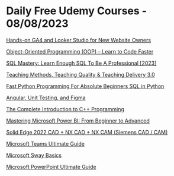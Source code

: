 # Daily Free Udemy Courses - 08/08/2023

[Hands-on GA4 and Looker Studio for New Website Owners](https://www.udemy.com/course/google-analytics-4-and-looker-studio-for-new-website-owners/?couponCode=8504BB5D81921AD04720)
[Object-Oriented Programming (OOP) – Learn to Code Faster](https://www.udemy.com/course/object-oriented-programming-with-python-learn-to-code-faster/?couponCode=F60F953E3A4AD7606B3F)
[SQL Mastery: Learn Enough SQL To Be A Professional [2023]](https://www.udemy.com/course/sql-mastery-learn-enough-sql-to-be-a-professional/?couponCode=C27D418FF3CB93E048C3)
[Teaching Methods, Teaching Quality & Teaching Delivery 3.0](https://www.udemy.com/course/teaching-methods-teaching-quality-teaching-delivery/?couponCode=A78A6369D14AF4E53585)
[Fast Python Programming For Absolute Beginners SQL in Python](https://www.udemy.com/course/easy-python-programming-for-absolute-beginners-sql-in-python/?couponCode=AUG_FREE_31)
[Angular, Unit Testing, and Figma](https://www.udemy.com/course/angular-unit-testing-figma-and-numerical-analysis/?couponCode=A693D0AEB227F7F30156)
[The Complete Introduction to C++ Programming](https://www.udemy.com/course/the-complete-introduction-to-c-programming/?couponCode=5219F0ADF24CAD16B2DA)
[Mastering Microsoft Power BI: From Beginner to Advanced](https://www.udemy.com/course/mastering-microsoft-power-bi-from-beginner-to-advanced/?couponCode=POWERBIFREE)
[Solid Edge 2022 CAD + NX CAD + NX CAM (Siemens CAD / CAM)](https://www.udemy.com/course/solid-edge-2022-cad-nx-cad-nx-cam-siemens-cad-cam/?couponCode=07833A27405A084D3305)
[Microsoft Teams Ultimate Guide](https://www.udemy.com/course/learn-microsoft-teams/?couponCode=FREE823G6S1)
[Microsoft Sway Basics](https://www.udemy.com/course/learn-microsoft-sway-course/?couponCode=FREE823G6S1)
[Microsoft PowerPoint Ultimate Guide](https://www.udemy.com/course/learn-microsoft-powerpoint/?couponCode=FREE823G6S1)
